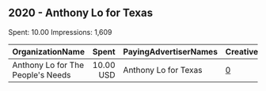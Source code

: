 ## 2020 - Anthony Lo for Texas 
Spent: 10.00
Impressions: 1,609

|OrganizationName|Spent|PayingAdvertiserNames|CreativeUrls|Impressions|Genders|AgeBrackets|CountryCodes|BillingAddresses|CandidateBallotInformation|
|:---|---:|:---|:---|---:|:---|:---|:---|:---|:---|
|Anthony Lo for The People's Needs|10.00 USD|Anthony Lo for Texas|[0](https://www.snap.com/political-ads/asset/775cf4479633855d6612901bbc710758737be7723c71cf93c55e693cf3fd5e21?mediaType=mp4)|1,609||31+|united states|US||
